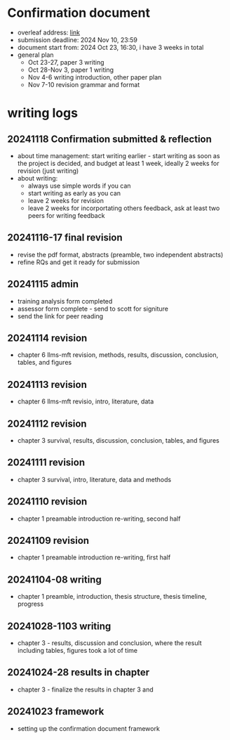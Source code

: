 # Confirmation document

- overleaf address: [link](https://www.overleaf.com/project/66dad84696ec592b2669479e)
- submission deadline: 2024 Nov 10, 23:59
- document start from: 2024 Oct 23, 16:30, i have 3 weeks in total
- general plan
  - Oct 23-27, paper 3 writing 
  - Oct 28-Nov 3, paper 1 writing 
  - Nov 4-6 writing introduction, other paper plan
  - Nov 7-10 revision grammar and format

# writing logs

## 20241118 Confirmation submitted & reflection
- about time management: start writing earlier - start writing as soon as the project is decided, and budget at least 1 week, ideally 2 weeks for revision (just writing)
- about writing:
  - always use simple words if you can
  - start writing as early as you can
  - leave 2 weeks for revision
  - leave 2 weeks for incorportating others feedback, ask at least two peers for writing feedback

## 20241116-17 final revision
- revise the pdf format, abstracts (preamble, two independent abstracts)
- refine RQs and get it ready for submission

## 20241115 admin
- training analysis form completed
- assessor form complete - send to scott for signiture
- send the link for peer reading

## 20241114 revision
- chapter 6 llms-mft revision, methods, results, discussion, conclusion, tables, and figures

## 20241113 revision
- chapter 6 llms-mft revisio, intro, literature, data

## 20241112 revision
- chapter 3 survival, results, discussion, conclusion, tables, and figures

## 20241111 revision
- chapter 3 survival, intro, literature, data and methods

## 20241110 revision
- chapter 1 preamable introduction re-writing, second half

## 20241109 revision
- chapter 1 preamable introduction re-writing, first half

## 20241104-08 writing
- chapter 1 preamble, introduction, thesis structure, thesis timeline, progress

## 20241028-1103 writing
- chapter 3 - results, discussion and conclusion, where the result including tables, figures took a lot of time

## 20241024-28 results in chapter
- chapter 3 - finalize the results in chapter 3 and 

## 20241023 framework
- setting up the confirmation document framework
